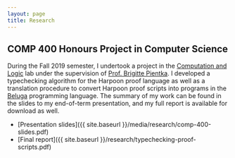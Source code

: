 ```yaml
---
layout: page
title: Research
---
```


## COMP 400 Honours Project in Computer Science

During the Fall 2019 semester, I undertook a project in the [Computation and Logic](http://complogic.cs.mcgill.ca) lab under the supervision of [Prof. Brigitte Pientka](https://www.cs.mcgill.ca/~bpientka/about.html). I developed a typechecking algorithm for the Harpoon proof language as well as a translation procedure to convert Harpoon proof scripts into programs in the [Beluga](http://complogic.cs.mcgill.ca/beluga/) programming language. The summary of my work can be found in the slides to my end-of-term presentation, and my full report is available for download as well.

+ [Presentation slides]({{ site.baseurl }}/media/research/comp-400-slides.pdf)
+ [Final report]({{ site.baseurl }}/research/typechecking-proof-scripts.pdf)